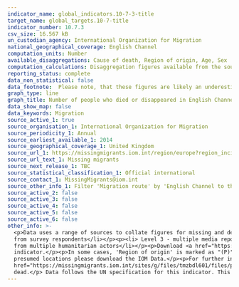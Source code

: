 ```yaml
---
indicator_name: global_indicators.10-7-3-title
target_name: global_targets.10-7-title
indicator_number: 10.7.3
csv_size: 16.567 kB
un_custodian_agency: International Organization for Migration
national_geographical_coverage: English Channel
computation_units: Number
available_disaggregations: Cause of death, Region of origin, Age, Sex
computation_calculations: Disaggregation figures available from the source are summed to represent the UK headline numbers.
reporting_status: complete
data_non_statistical: false
data_footnote:  Please note, that these figures are likely an underestimatation due to the difficulties encountered when collecting data in this area. Totals may not sum as numbers include some victims with undetermined gender.
graph_type: line
graph_title: Number of people who died or disappeared in English Channel during the process of migration to the UK
data_show_map: false
data_keywords: Migration
source_active_1: true
source_organisation_1: International Organization for Migration
source_periodicity_1: Annual
source_earliest_available_1: 2014
source_geographical_coverage_1: United Kingdom
source_url_1: https://missingmigrants.iom.int/region/europe?region_incident=All&route=3896&incident_date%5Bmin%5D=&incident_date%5Bmax%5D=
source_url_text_1: Missing migrants
source_next_release_1: TBC
source_statistical_classification_1: Official international
source_contact_1: MissingMigrants@iom.int
source_other_info_1: Filter 'Migration route' by 'English Channel to the UK'. Totals may not sum as numbers include some victims with undetermined gender.
source_active_2: false
source_active_3: false
source_active_4: false
source_active_5: false
source_active_6: false
other_info: >-
  <p>Data uses a range of sources to collate figures for missing and dead migrants; incidents are ranked on a scale from 1-5 based on the source(s) of information available:</p><p><li>Level 1 - only one media source</li></p><p><li>Level 2 - from uncorroborated eyewitness accounts or data
  from survey respondents</li></p><p><li> Level 3 - multiple media reports</li></p><p><li> Level 4 - at least one NGO, IGO, or another humanitarian actor with direct knowledge of the incident</li></p><p><li>Level 5 - official sources such as coroners, medical examiners, gov officials or
  from multiple humanitarian actors</li></p><p>Download <a href="https://missingmigrants.iom.int/region/europeregion_incident=All&route=3896&incident_date%5Bmin%5D=&incident_date%5Bmax%5D="> IOM Missing Migrants Data</a> to see ranks assigned to the data sources used in this
  indicator.</p><p>In some cases, 'Region of origin' is marked as "(P)" for Presumed in <a href="https://missingmigrants.iom.int/region/europe?region_incident=All&route=3896&incident_date%5Bmin%5D=&incident_date%5Bmax%5D="> IOM Data Source</a>, to see which figures are derived from
  presumed locations please download the IOM Data.</p><p>For further information such as, data exclusions, definitions and challenges in collecting migration data please see <a href="https://missingmigrants.iom.int/methodology"> IOM Methodology</a> and<a
  href="https://missingmigrants.iom.int/sites/g/files/tmzbdl601/files/publication/file/MMP%2520data%2520collection%2520guidelines_EN.pdf"> Data Collection Guidelines</a>.</p><p> This indicator reports both missing and dead migrants incidents, as missing migrants are presumed to be
  dead.</p> Data follows the UN specification for this indicator. This indicator has not been identified in collaboration with topic experts.
---
```

